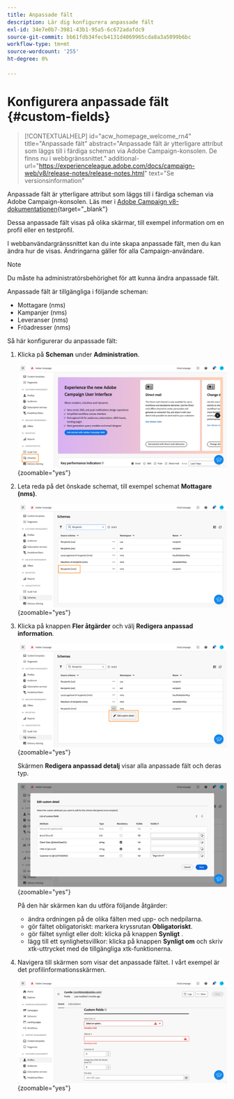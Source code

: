 ```yaml
---
title: Anpassade fält
description: Lär dig konfigurera anpassade fält
exl-id: 34e7e0b7-3981-43b1-95a5-6c672adafdc9
source-git-commit: bb61fdb34fecb4131d4069965cda8a3a5099b6bc
workflow-type: tm+mt
source-wordcount: '255'
ht-degree: 0%

---
```


# Konfigurera anpassade fält {#custom-fields}

>[!CONTEXTUALHELP]
>id="acw_homepage_welcome_rn4"
>title="Anpassade fält"
>abstract="Anpassade fält är ytterligare attribut som läggs till i färdiga scheman via Adobe Campaign-konsolen. De finns nu i webbgränssnittet."
>additional-url="https://experienceleague.adobe.com/docs/campaign-web/v8/release-notes/release-notes.html" text="Se versionsinformation"



Anpassade fält är ytterligare attribut som läggs till i färdiga scheman via Adobe Campaign-konsolen. Läs mer i [Adobe Campaign v8-dokumentationen](https://experienceleague.adobe.com/docs/campaign/campaign-v8/developer/shemas-forms/extend-schema.html){target="_blank"}

Dessa anpassade fält visas på olika skärmar, till exempel information om en profil eller en testprofil.

I webbanvändargränssnittet kan du inte skapa anpassade fält, men du kan ändra hur de visas. Ändringarna gäller för alla Campaign-användare.

>[!NOTE]
>
>Du måste ha administratörsbehörighet för att kunna ändra anpassade fält.

Anpassade fält är tillgängliga i följande scheman:

* Mottagare (nms)
* Kampanjer (nms)
* Leveranser (nms)
* Fröadresser (nms)

Så här konfigurerar du anpassade fält:

1. Klicka på **Scheman** under **Administration**.

   ![](assets/custom-fields.png){zoomable="yes"}

1. Leta reda på det önskade schemat, till exempel schemat **Mottagare (nms)**.

   ![](assets/custom-fields2.png){zoomable="yes"}

1. Klicka på knappen **Fler åtgärder** och välj **Redigera anpassad information**.

   ![](assets/custom-fields3.png){zoomable="yes"}

   Skärmen **Redigera anpassad detalj** visar alla anpassade fält och deras typ.

   ![](assets/custom-fields4.png){zoomable="yes"}

   På den här skärmen kan du utföra följande åtgärder:

   * ändra ordningen på de olika fälten med upp- och nedpilarna.
   * gör fältet obligatoriskt: markera kryssrutan **Obligatoriskt**.
   * gör fältet synligt eller dolt: klicka på knappen **Synligt** .
   * lägg till ett synlighetsvillkor: klicka på knappen **Synligt om** och skriv xtk-uttrycket med de tillgängliga xtk-funktionerna.

1. Navigera till skärmen som visar det anpassade fältet. I vårt exempel är det profilinformationsskärmen.

   ![](assets/custom-fields5.png){zoomable="yes"}
